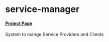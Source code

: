 # service-manager
#### [Project Page](https://achinthaharshamal.github.io/service-manager/)
System to mange Service Providers and Clients
